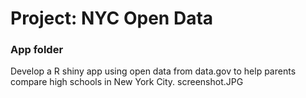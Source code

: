 # Project: NYC Open Data
### App folder

Develop a R shiny app using open data from data.gov to help parents compare high schools in New York City.
screenshot.JPG
